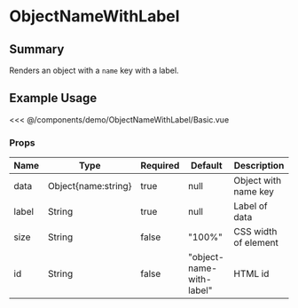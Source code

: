 <script setup>
import Basic from './demo/ObjectNameWithLabel/Basic.vue'
</script>

# ObjectNameWithLabel

## Summary

Renders an object with a `name` key with a label.

## Example Usage

<DemoContainer>
  <Basic/>
</DemoContainer>

<<< @/components/demo/ObjectNameWithLabel/Basic.vue

### Props

| Name | Type | Required | Default | Description |
| ---- | ---- | ---- |------- | ----------- |
| data | Object{name:string} | true | null   | Object with name key |
| label | String | true | null | Label of data |
| size | String | false | "100%" | CSS width of element |
| id   | String | false | "object-name-with-label" | HTML id |
